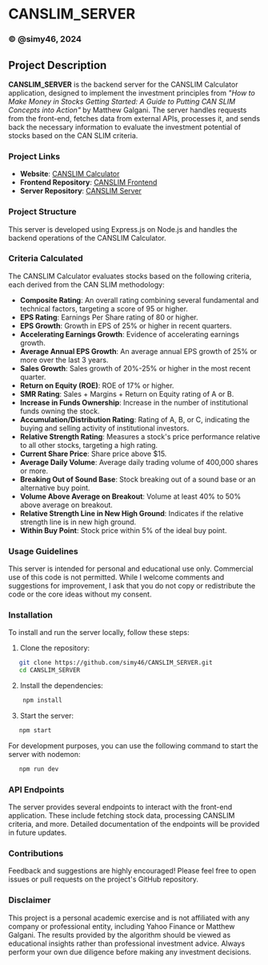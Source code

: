 
# CANSLIM_SERVER

### © @simy46, 2024

## Project Description
**CANSLIM_SERVER** is the backend server for the CANSLIM Calculator application, designed to implement the investment principles from *"How to Make Money in Stocks Getting Started: A Guide to Putting CAN SLIM Concepts into Action"* by Matthew Galgani. The server handles requests from the front-end, fetches data from external APIs, processes it, and sends back the necessary information to evaluate the investment potential of stocks based on the CAN SLIM criteria.

### Project Links
- **Website**: [CANSLIM Calculator](https://canslimcalculator-simy46s-projects.vercel.app/)
- **Frontend Repository**: [CANSLIM Frontend](https://github.com/simy46/CANSLIM)
- **Server Repository**: [CANSLIM Server](https://github.com/simy46/CANSLIM_SERVER)

### Project Structure
This server is developed using Express.js on Node.js and handles the backend operations of the CANSLIM Calculator.


### Criteria Calculated
The CANSLIM Calculator evaluates stocks based on the following criteria, each derived from the CAN SLIM methodology:

- **Composite Rating**: An overall rating combining several fundamental and technical factors, targeting a score of 95 or higher.
- **EPS Rating**: Earnings Per Share rating of 80 or higher.
- **EPS Growth**: Growth in EPS of 25% or higher in recent quarters.
- **Accelerating Earnings Growth**: Evidence of accelerating earnings growth.
- **Average Annual EPS Growth**: An average annual EPS growth of 25% or more over the last 3 years.
- **Sales Growth**: Sales growth of 20%-25% or higher in the most recent quarter.
- **Return on Equity (ROE)**: ROE of 17% or higher.
- **SMR Rating**: Sales + Margins + Return on Equity rating of A or B.
- **Increase in Funds Ownership**: Increase in the number of institutional funds owning the stock.
- **Accumulation/Distribution Rating**: Rating of A, B, or C, indicating the buying and selling activity of institutional investors.
- **Relative Strength Rating**: Measures a stock's price performance relative to all other stocks, targeting a high rating.
- **Current Share Price**: Share price above $15.
- **Average Daily Volume**: Average daily trading volume of 400,000 shares or more.
- **Breaking Out of Sound Base**: Stock breaking out of a sound base or an alternative buy point.
- **Volume Above Average on Breakout**: Volume at least 40% to 50% above average on breakout.
- **Relative Strength Line in New High Ground**: Indicates if the relative strength line is in new high ground.
- **Within Buy Point**: Stock price within 5% of the ideal buy point.

### Usage Guidelines
This server is intended for personal and educational use only. Commercial use of this code is not permitted. While I welcome comments and suggestions for improvement, I ask that you do not copy or redistribute the code or the core ideas without my consent.

### Installation
To install and run the server locally, follow these steps:

1. Clone the repository:
```bash
   git clone https://github.com/simy46/CANSLIM_SERVER.git
   cd CANSLIM_SERVER
```

2. Install the dependencies:
```bash
    npm install
```

3. Start the server:

```bash
   npm start
```

For development purposes, you can use the following command to start the server with nodemon:
```bash
   npm run dev
```   

### API Endpoints
The server provides several endpoints to interact with the front-end application. These include fetching stock data, processing CANSLIM criteria, and more. Detailed documentation of the endpoints will be provided in future updates.

### Contributions
Feedback and suggestions are highly encouraged! Please feel free to open issues or pull requests on the project's GitHub repository.

### Disclaimer
This project is a personal academic exercise and is not affiliated with any company or professional entity, including Yahoo Finance or Matthew Galgani. The results provided by the algorithm should be viewed as educational insights rather than professional investment advice. Always perform your own due diligence before making any investment decisions.
